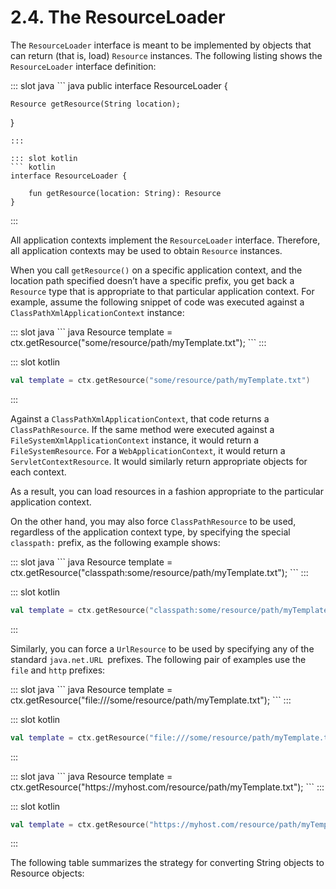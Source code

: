 # 2.4. The ResourceLoader

The `ResourceLoader` interface is meant to be implemented by objects that can return (that is, load) `Resource` instances. The following listing shows the `ResourceLoader` interface definition:

<SwitchCode>
::: slot java
``` java
public interface ResourceLoader {

    Resource getResource(String location);
}
```
:::

::: slot kotlin
``` kotlin
interface ResourceLoader {

    fun getResource(location: String): Resource
}
```
:::
</SwitchCode>

All application contexts implement the `ResourceLoader` interface. Therefore, all application contexts may be used to obtain `Resource` instances.

When you call `getResource()` on a specific application context, and the location path specified doesn’t have a specific prefix, you get back a `Resource` type that is appropriate to that particular application context. For example, assume the following snippet of code was executed against a `ClassPathXmlApplicationContext` instance:


<SwitchCode>
::: slot java
``` java
Resource template = ctx.getResource("some/resource/path/myTemplate.txt");
```
:::

::: slot kotlin
``` kotlin
val template = ctx.getResource("some/resource/path/myTemplate.txt")
```
:::
</SwitchCode>

Against a `ClassPathXmlApplicationContext`, that code returns a `ClassPathResource`. If the same method were executed against a `FileSystemXmlApplicationContext` instance, it would return a `FileSystemResource`. For a `WebApplicationContext`, it would return a `ServletContextResource`. It would similarly return appropriate objects for each context.

As a result, you can load resources in a fashion appropriate to the particular application context.

On the other hand, you may also force `ClassPathResource` to be used, regardless of the application context type, by specifying the special `classpath:` prefix, as the following example shows:

<SwitchCode>
::: slot java
``` java
Resource template = ctx.getResource("classpath:some/resource/path/myTemplate.txt");
```
:::

::: slot kotlin
``` kotlin
val template = ctx.getResource("classpath:some/resource/path/myTemplate.txt")
```
:::
</SwitchCode>

Similarly, you can force a `UrlResource` to be used by specifying any of the standard `java.net.URL `prefixes. The following pair of examples use the `file` and `http` prefixes:

<SwitchCode>
::: slot java
``` java
Resource template = ctx.getResource("file:///some/resource/path/myTemplate.txt");
```
:::

::: slot kotlin
``` kotlin
val template = ctx.getResource("file:///some/resource/path/myTemplate.txt")
```
:::
</SwitchCode>

<SwitchCode>
::: slot java
``` java
Resource template = ctx.getResource("https://myhost.com/resource/path/myTemplate.txt");
```
:::

::: slot kotlin
``` kotlin
val template = ctx.getResource("https://myhost.com/resource/path/myTemplate.txt")
```
:::
</SwitchCode>

The following table summarizes the strategy for converting String objects to Resource objects: